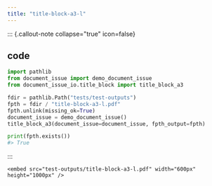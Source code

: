 ```yaml
---
title: "title-block-a3-l"
---
```


::: {.callout-note collapse="true" icon=false}

## code

```py
import pathlib
from document_issue import demo_document_issue
from document_issue_io.title_block import title_block_a3

fdir = pathlib.Path("tests/test-outputs")
fpth = fdir / "title-block-a3-l.pdf"
fpth.unlink(missing_ok=True)
document_issue = demo_document_issue()
title_block_a3(document_issue=document_issue, fpth_output=fpth)

print(fpth.exists())
#> True
```

:::

```{=html}
<embed src="test-outputs/title-block-a3-l.pdf" width="600px" height="1000px" />
```
